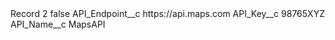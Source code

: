 <?xml version="1.0" encoding="UTF-8"?>
<CustomMetadata xmlns="http://soap.sforce.com/2006/04/metadata" xmlns:xsi="http://www.w3.org/2001/XMLSchema-instance" xmlns:xsd="http://www.w3.org/2001/XMLSchema">
    <label>Record 2</label>
    <protected>false</protected>
    <values>
        <field>API_Endpoint__c</field>
        <value xsi:type="xsd:string">https://api.maps.com</value>
    </values>
    <values>
        <field>API_Key__c</field>
        <value xsi:type="xsd:string">98765XYZ</value>
    </values>
    <values>
        <field>API_Name__c</field>
        <value xsi:type="xsd:string">MapsAPI</value>
    </values>
</CustomMetadata>
